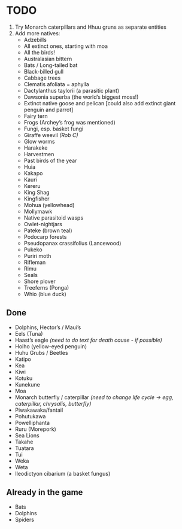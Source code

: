 # TODO

1. Try Monarch caterpillars and Hhuu gruns as separate entities
2. Add more natives:
    - Adzebills
    - All extinct ones, starting with moa
    - All the birds!
    - Australasian bittern
    - Bats / Long-tailed bat
    - Black-billed gull
    - Cabbage trees
    - Clematis afoliata = aphylla
    - Dactylanthus taylorii (a parasitic plant)
    - Dawsonia superba (the world’s biggest moss!)
    - Extinct native goose and pelican [could also add extinct giant penguin and parrot]
    - Fairy tern
    - Frogs (Archey’s frog was mentioned)
    - Fungi, esp. basket fungi
    - Giraffe weevil _(Rob C)_
    - Glow worms
    - Harakeke
    - Harvestmen
    - Past birds of the year
    - Huia
    - Kakapo
    - Kauri
    - Kereru
    - King Shag
    - Kingfisher
    - Mohua (yellowhead)
    - Mollymawk
    - Native parasitoid wasps
    - Owlet-nightjars
    - Pateke (brown teal)
    - Podocarp forests
    - Pseudopanax crassifolius (Lancewood)
    - Pukeko
    - Puriri moth
    - Rifleman
    - Rimu
    - Seals
    - Shore plover
    - Treeferns (Ponga)
    - Whio (blue duck)

## Done

- Dolphins, Hector’s / Maui’s
- Eels (Tuna)
- Haast’s eagle _(need to do text for death cause - if possible)_
- Hoiho (yellow-eyed penguin)
- Huhu Grubs / Beetles
- Katipo
- Kea
- Kiwi
- Kotuku
- Kunekune
- Moa
- Monarch butterfly / caterpillar _(need to change life cycle -> egg, caterpillar, chrysalis, butterfly)_
- Piwakawaka/fantail
- Pohutukawa
- Powelliphanta
- Ruru (Morepork)
- Sea Lions
- Takahe
- Tuatara
- Tui
- Weka
- Weta
- Ileodictyon cibarium (a basket fungus)

## Already in the game

- Bats
- Dolphins
- Spiders
